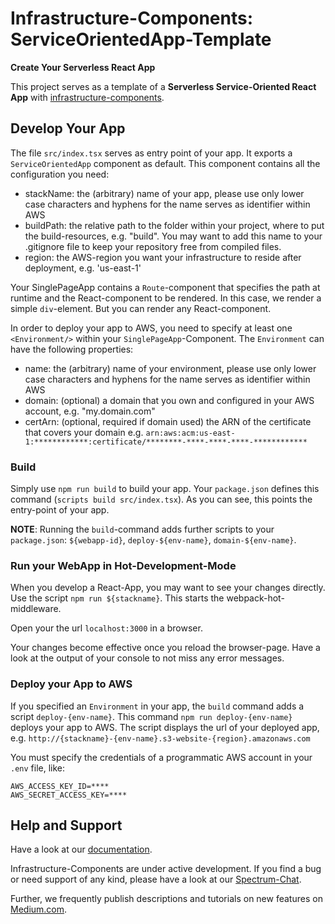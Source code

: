 # Infrastructure-Components: ServiceOrientedApp-Template

**Create Your Serverless React App**

This project serves as a template of a **Serverless Service-Oriented React App** with
[infrastructure-components](https://github.com/infrastructure-components/infrastructure-components).

## Develop Your App

The file `src/index.tsx` serves as entry point of your app. It exports a `ServiceOrientedApp` component as default.
This component contains all the configuration you need:

- stackName: the (arbitrary) name of your app, please use only lower case characters and hyphens for the name serves as identifier
within AWS
- buildPath: the relative path to the folder within your project, where to put the build-resources, e.g. "build". You may
want to add this name to your .gitignore file to keep your repository free from compiled files.
- region: the AWS-region you want your infrastructure to reside after deployment, e.g. 'us-east-1'

Your SinglePageApp contains a `Route`-component that specifies the path at runtime and the React-component to be rendered.
In this case, we render a simple `div`-element. But you can render any React-component.

In order to deploy your app to AWS, you need to specify at least one `<Environment/>` within your `SinglePageApp`-Component.
The `Environment` can have the following properties:

- name: the (arbitrary) name of your environment, please use only lower case characters and hyphens for the name serves
 as identifier within AWS
- domain: (optional) a domain that you own and configured in your AWS account, e.g. "my.domain.com"
- certArn: (optional, required if domain used) the ARN of the certificate that covers your domain
e.g. `arn:aws:acm:us-east-1:************:certificate/********-****-****-****-************`


### Build

Simply use `npm run build` to build your app. Your `package.json` defines this command (`scripts build src/index.tsx`).
As you can see, this points the entry-point of your app.

**NOTE**: Running the `build`-command adds further scripts to your `package.json`: `${webapp-id}`,
`deploy-${env-name}`, `domain-${env-name}`.

### Run your WebApp in Hot-Development-Mode

When you develop a React-App, you may want to see your changes directly. Use the script `npm run ${stackname}`.
This starts the webpack-hot-middleware.

Open your the url `localhost:3000` in a browser.

Your changes become effective once you reload the browser-page. Have a look at the output of
your console to not miss any error messages.


### Deploy your App to AWS

If you specified an `Environment` in your app, the `build` command adds a script `deploy-{env-name}`.
This command `npm run deploy-{env-name}` deploys your app to AWS. The script displays the url of your deployed app, e.g.
`http://{stackname}-{env-name}.s3-website-{region}.amazonaws.com`


You must specify the credentials of a programmatic AWS account in your `.env` file, like:

```
AWS_ACCESS_KEY_ID=****
AWS_SECRET_ACCESS_KEY=****
```

## Help and Support

Have a look at our [documentation](https://infrastructure-components.readthedocs.io).

Infrastructure-Components are under active development. If you find a bug or need support of any kind,
please have a look at our [Spectrum-Chat](https://spectrum.chat/infrastructure).

Further, we frequently publish descriptions and tutorials on new features on [Medium.com](https://medium.com/@fzickert).
